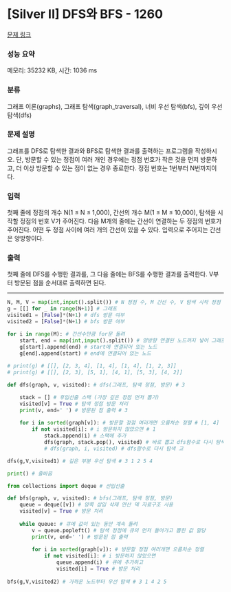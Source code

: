 # [Silver II] DFS와 BFS - 1260 

[문제 링크](https://www.acmicpc.net/problem/1260) 

### 성능 요약

메모리: 35232 KB, 시간: 1036 ms

### 분류

그래프 이론(graphs), 그래프 탐색(graph_traversal), 너비 우선 탐색(bfs), 깊이 우선 탐색(dfs)

### 문제 설명

<p>그래프를 DFS로 탐색한 결과와 BFS로 탐색한 결과를 출력하는 프로그램을 작성하시오. 단, 방문할 수 있는 정점이 여러 개인 경우에는 정점 번호가 작은 것을 먼저 방문하고, 더 이상 방문할 수 있는 점이 없는 경우 종료한다. 정점 번호는 1번부터 N번까지이다.</p>

### 입력 

 <p>첫째 줄에 정점의 개수 N(1 ≤ N ≤ 1,000), 간선의 개수 M(1 ≤ M ≤ 10,000), 탐색을 시작할 정점의 번호 V가 주어진다. 다음 M개의 줄에는 간선이 연결하는 두 정점의 번호가 주어진다. 어떤 두 정점 사이에 여러 개의 간선이 있을 수 있다. 입력으로 주어지는 간선은 양방향이다.</p>

### 출력 

 <p>첫째 줄에 DFS를 수행한 결과를, 그 다음 줄에는 BFS를 수행한 결과를 출력한다. V부터 방문된 점을 순서대로 출력하면 된다.</p>

---
```python
N, M, V = map(int,input().split()) # N 정점 수, M 간선 수, V 탐색 시작 정점
g = [[] for _ in range(N+1)] # 그래프
visited1 = [False]*(N+1) # dfs 방문 여부
visited2 = [False]*(N+1) # bfs 방문 여부

for i in range(M): # 간선수만큼 for문 돌려
    start, end = map(int,input().split()) # 양방향 연결된 노드까지 넣어 그래프 만들기
    g[start].append(end) # start에 연결되어 있는 노드
    g[end].append(start) # end에 연결되어 있는 노드
    
# print(g) # [[], [2, 3, 4], [1, 4], [1, 4], [1, 2, 3]]
# print(g) # [[], [2, 3], [5, 1], [4, 1], [5, 3], [4, 2]]

def dfs(graph, v, visited): # dfs(그래프, 탐색 정점, 방문) # 3

    stack = [] # 후입선출 스택 (가장 깊은 정점 먼저 뽑기)
    visited[v] = True # 탐색 정점 방문 처리
    print(v, end=' ') # 방문된 점 출력 # 3
    
    for i in sorted(graph[v]): # 방문할 정점 여러개면 오름차순 정렬 # [1, 4]
        if not visited[i]: # i 방문하지 않았으면 # 1
            stack.append(i) # 스택에 추가
            dfs(graph, stack.pop(), visited) # 바로 뽑고 dfs함수로 다시 탐색 고
            # dfs(graph, i, visited) # dfs함수로 다시 탐색 고

dfs(g,V,visited1) # 깊은 부분 우선 탐색 # 3 1 2 5 4 

print() # 줄바꿈

from collections import deque # 선입선출

def bfs(graph, v, visited): # bfs(그래프, 탐색 정점, 방문) 
    queue = deque([v]) # 양쪽 삽입 삭제 연산 덱 자료구조 사용 
    visited[v] = True # 방문 처리
    
    while queue: # 큐에 값이 있는 동안 계속 돌려
        v = queue.popleft() # 탐색 정점에 큐의 먼저 들어가고 뽑힌 값 할당
        print(v, end=' ') # 방문된 점 출력 
        
        for i in sorted(graph[v]): # 방문할 정점 여러개면 오름차순 정렬
            if not visited[i]: # i 방문하지 않았으면 
                queue.append(i) # 큐에 추가하고
                visited[i] = True # 방문 처리
           
bfs(g,V,visited2) # 가까운 노드부터 우선 탐색 # 3 1 4 2 5

```
